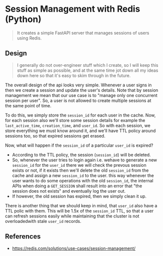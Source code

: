 # Session Management with Redis (Python)
> It creates a simple FastAPI server that manages sessions of users using Redis.

## Design
> I generally do not over-engineer stuff which I create, so I will keep this stuff as simple as possible, and at the same time jot down all my ideas down here so that it's easy to skim through in the future.

The overall design of the api looks very simple. Whenever a user signs in then we create a session and update the user's details. Note that by session management we mean that our use case is to "manage only one concurrent session per user". So, a user is not allowed to create multiple sessions at the same point of time.

To do this, we simply store the `session_id` for each user in the cache. Now, for each session also we'll store some session details for example the `last_active_time`, `creation_time`, and `user_id`. So with each session, we store everything we must know around it, and we'll have TTL policy around sessions too, so that expired sessions get erased.

Now, what will happen if the `session_id` of a particular `user_id` is expired?
* According to the TTL policy, the session (`session_id`) will be deleted.
* So, whenever the user tries to login again i.e. wehave to generate a new `session_id` for the `user_id` there we will check the prevous session exists or not, if it exists then we'll delete the old `session_id` from the cache and assign a new `session_id` to the user. this way whenever the user wants to do some operations with the old `session_id`, the internal APIs when doing a `GET_SESSION` shall result into an error that "the session does not exists" and eventually log the user out.
* If however, the old session has expired, then we simply clean it up.

There is another thing that we should keep in mind, that `user_id` also have a TTL polic with them. This will be 1.5x of the `session_id` TTL, so that a user can refresh sessions easily while maintaining that the cluster is not overloadedwith stale `user_id` records.

## References
+ https://redis.com/solutions/use-cases/session-management/